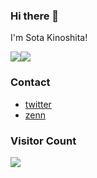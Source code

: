 ### Hi there 👋

I'm Sota Kinoshita!

<div style="display: flex;">
    <img src="https://github-readme-stats-kinoshita0923.vercel.app/api/top-langs/?username=kinoshita0923&theme=midnight-purple&cont_private=true" />
    <img src="https://github-readme-stats-kinoshita0923.vercel.app/api?username=kinoshita0923&theme=midnight-purple&conut_private=true" />
</div>

### Contact
- [twitter](https://twitter.com/sota_kinoshita)
- [zenn](https://zenn.dev/kinoshita0923)

### Visitor Count
<img src="https://profile-counter.glitch.me/kinoshita0923/count.svg" >
